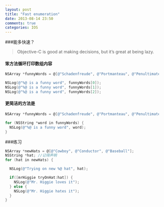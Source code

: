 ```yaml
---
layout: post
title: "Fast enumeration"
date: 2013-08-14 23:50
comments: true
categories: IOS
---
```


###能多快速？

>Objective-C is good at making decisions, but it’s great at being lazy.

#### 笨方法循环打印数组内容
``` objective-c
NSArray *funnyWords = @[@"Schadenfreude", @"Portmanteau", @"Penultimate"];

NSLog(@"%@ is a funny word", funnyWords[0]);
NSLog(@"%@ is a funny word", funnyWords[1]);
NSLog(@"%@ is a funny word", funnyWords[2]);
``` 

#### 更简洁的方法是

``` objective-c
NSArray *funnyWords = @[@"Schadenfreude", @"Portmanteau", @"Penultimate"];

for (NSString *word in funnyWords) {
  NSLog(@"%@ is a funny word", word);
}
``` 

###练习
``` objective-c
NSArray *newHats = @[@"Cowboy", @"Conductor", @"Baseball"];
NSString *hat; //记得声明
for (hat in newHats) {

  NSLog(@"Trying on new %@ hat", hat);

  if([mrHiggie tryOnHat:hat]) {
    NSLog(@"Mr. Higgie loves it");
  } else {
    NSLog(@"Mr. Higgie hates it");
  }
}
```